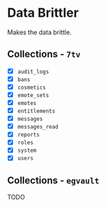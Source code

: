 # Data Brittler

Makes the data brittle.

## Collections - `7tv`

- [x] `audit_logs`
- [x] `bans`
- [x] `cosmetics`
- [x] `emote_sets`
- [x] `emotes`
- [x] `entitlements`
- [x] `messages`
- [x] `messages_read`
- [x] `reports`
- [x] `roles`
- [x] `system`
- [x] `users`

## Collections - `egvault`

TODO
